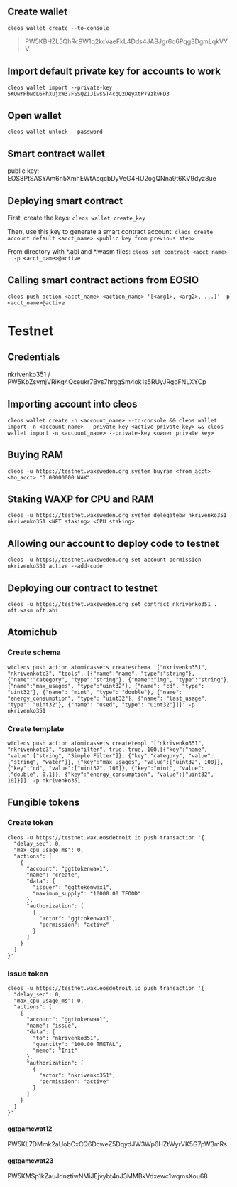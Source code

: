 ## Create wallet

`cleos wallet create --to-console`
> PW5KBHZL5QhRc9W1q2kcVaeFkL4Dds4JABJgr6o6Pqg3DgmLqkVYV

## Import default private key for accounts to work

`cleos wallet import --private-key 5KQwrPbwdL6PhXujxW37FSSQZ1JiwsST4cqQzDeyXtP79zkvFD3`

## Open wallet

`cleos wallet unlock --password`

## Smart contract wallet
public key: EOS8PtSASYAm6n5XmhEWtAcqcbDyVeG4HU2ogQNna9t6KV9dyz8ue

## Deploying smart contract

First, create the keys:
`cleos wallet create_key`

Then, use this key to generate a smart contract account:
`cleos create account default <acct_name> <public key from previous step>`

From directory with *.abi and *.wasm files:
`cleos set contract <acct_name> . -p <acct_name>@active`

## Calling smart contract actions from EOSIO

`cleos push action <acct_name> <action_name> '[<arg1>, <arg2>, ...]' -p <acct_name>@active`

# Testnet

## Credentials

nkrivenko351 / PW5KbZsvmjVRiKg4Qceukr7Bys7hrggSm4ok1s5RUyJRgoFNLXYCp

## Importing account into cleos

`cleos wallet create -n <account_name> --to-console && cleos wallet import -n <account_name> --private-key <active private key> && cleos wallet import -n <account_name> --private-key <owner private key>`

## Buying RAM

`cleos -u https://testnet.waxsweden.org system buyram <from_acct> <to_acct> "3.00000000 WAX" `

## Staking WAXP for CPU and RAM

`cleos -u https://testnet.waxsweden.org system delegatebw nkrivenko351 nkrivenko351 <NET staking> <CPU staking>`

## Allowing our account to deploy code to testnet

`cleos -u https://testnet.waxsweden.org set account permission nkrivenko351 active --add-code`

## Deploying our contract to testnet

`cleos -u https://testnet.waxsweden.org set contract nkrivenko351 . nft.wasm nft.abi `

## Atomichub

### Create schema

`wtcleos push action atomicassets createschema '["nkrivenko351", "nkrivenkotc3", "tools", [{"name":"name", "type":"string"}, {"name":"category", "type":"string"}, {"name":"img", "type":"string"}, {"name":"max_usages", "type":"uint32"}, {"name": "cd", "type": "uint32"}, {"name": "mint", "type": "double"}, {"name": "energy_consumption", "type": "uint32"}, {"name": "last_usage", "type": "uint32"}, {"name": "used", "type": "uint32"}]]' -p nkrivenko351`

### Create template

`wtcleos push action atomicassets createtempl '["nkrivenko351", "nkrivenkotc3", "simplefilter", true, true, 100,[{"key":"name", "value":["string", "Simple Filter"]}, {"key":"category", "value":["string", "water"]}, {"key":"max_usages", "value":["uint32", 100]}, {"key":"cd", "value":["uint32", 100]}, {"key":"mint", "value":["double", 0.1]}, {"key":"energy_consumption", "value":["uint32", 10]}]]' -p nkrivenko351`

## Fungible tokens

### Create token

```
cleos -u https://testnet.wax.eosdetroit.io push transaction '{
  "delay_sec": 0,
  "max_cpu_usage_ms": 0,
  "actions": [
    {
      "account": "ggttokenwax1",
      "name": "create",
      "data": {
        "issuer": "ggttokenwax1",
        "maximum_supply": "10000.00 TFOOD"
      },
      "authorization": [
        {
          "actor": "ggttokenwax1",
          "permission": "active"
        }
      ]
    }
  ]                               
}'
```

### Issue token

```
cleos -u https://testnet.wax.eosdetroit.io push transaction '{
  "delay_sec": 0,
  "max_cpu_usage_ms": 0,
  "actions": [
    {
      "account": "ggttokenwax1",
      "name": "issue",
      "data": {
        "to": "nkrivenko351",
        "quantity": "100.00 TMETAL",
        "memo": "Init"
      },
      "authorization": [
        {
          "actor": "nkrivenko351",
          "permission": "active"
        }
      ]
    }
  ]
}'
```

#### ggtgamewat12

PW5KL7DMmk2aUobCxCQ6DcweZ5DqydJW3Wp6HZtWyrVK5G7pW3mRs

#### ggtgamewat23

PW5KMSp1kZauJdnztiwNMiJEjvybt4nJ3MMBkVdxewc1wqmsXou68
